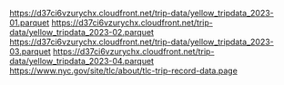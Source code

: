 ‫‪https://d37ci6vzurychx.cloudfront.net/trip-data/yellow_tripdata_2023-01.parquet‬‬
‫‪https://d37ci6vzurychx.cloudfront.net/trip-data/yellow_tripdata_2023-02.parquet‬‬
‫‪https://d37ci6vzurychx.cloudfront.net/trip-data/yellow_tripdata_2023-03.parquet‬‬
‫‪https://d37ci6vzurychx.cloudfront.net/trip-data/yellow_tripdata_2023-04.parquet‬‬
https://www.nyc.gov/site/tlc/about/tlc-trip-record-data.page
